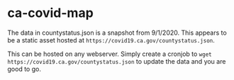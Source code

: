 # ca-covid-map
The data in countystatus.json is a snapshot from 9/1/2020.  This appears to be a static asset hosted at `https://covid19.ca.gov/countystatus.json`.

This can be hosted on any webserver.  Simply create a cronjob to `wget https://covid19.ca.gov/countystatus.json` to update the data and you are good to go.
